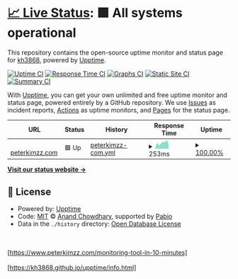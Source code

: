 # [📈 Live Status](https://upptime.peterkimzz.com): <!--live status--> **🟩 All systems operational**

This repository contains the open-source uptime monitor and status page for [kh3868](https://upptime.peterkimzz.com), powered by [Upptime](https://github.com/upptime/upptime).

[![Uptime CI](https://github.com/kh3868/upptime/workflows/Uptime%20CI/badge.svg)](https://github.com/kh3868/upptime/actions?query=workflow%3A%22Uptime+CI%22)
[![Response Time CI](https://github.com/kh3868/upptime/workflows/Response%20Time%20CI/badge.svg)](https://github.com/kh3868/upptime/actions?query=workflow%3A%22Response+Time+CI%22)
[![Graphs CI](https://github.com/kh3868/upptime/workflows/Graphs%20CI/badge.svg)](https://github.com/kh3868/upptime/actions?query=workflow%3A%22Graphs+CI%22)
[![Static Site CI](https://github.com/kh3868/upptime/workflows/Static%20Site%20CI/badge.svg)](https://github.com/kh3868/upptime/actions?query=workflow%3A%22Static+Site+CI%22)
[![Summary CI](https://github.com/kh3868/upptime/workflows/Summary%20CI/badge.svg)](https://github.com/kh3868/upptime/actions?query=workflow%3A%22Summary+CI%22)

With [Upptime](https://upptime.js.org), you can get your own unlimited and free uptime monitor and status page, powered entirely by a GitHub repository. We use [Issues](https://github.com/kh3868/upptime/issues) as incident reports, [Actions](https://github.com/kh3868/upptime/actions) as uptime monitors, and [Pages](https://upptime.peterkimzz.com) for the status page.

<!--start: status pages-->
<!-- This summary is generated by Upptime (https://github.com/upptime/upptime) -->
<!-- Do not edit this manually, your changes will be overwritten -->
<!-- prettier-ignore -->
| URL | Status | History | Response Time | Uptime |
| --- | ------ | ------- | ------------- | ------ |
| <img alt="" src="https://icons.duckduckgo.com/ip3/peterkimzz.com.ico" height="13"> [peterkimzz.com](http://peterkimzz.com) | 🟩 Up | [peterkimzz-com.yml](https://github.com/kh3868/upptime/commits/HEAD/history/peterkimzz-com.yml) | <details><summary><img alt="Response time graph" src="./graphs/peterkimzz-com/response-time-week.png" height="20"> 253ms</summary><br><a href="https://kh3868.github.io/upptime/history/peterkimzz-com"><img alt="Response time 277" src="https://img.shields.io/endpoint?url=https%3A%2F%2Fraw.githubusercontent.com%2Fkh3868%2Fupptime%2FHEAD%2Fapi%2Fpeterkimzz-com%2Fresponse-time.json"></a><br><a href="https://kh3868.github.io/upptime/history/peterkimzz-com"><img alt="24-hour response time 191" src="https://img.shields.io/endpoint?url=https%3A%2F%2Fraw.githubusercontent.com%2Fkh3868%2Fupptime%2FHEAD%2Fapi%2Fpeterkimzz-com%2Fresponse-time-day.json"></a><br><a href="https://kh3868.github.io/upptime/history/peterkimzz-com"><img alt="7-day response time 253" src="https://img.shields.io/endpoint?url=https%3A%2F%2Fraw.githubusercontent.com%2Fkh3868%2Fupptime%2FHEAD%2Fapi%2Fpeterkimzz-com%2Fresponse-time-week.json"></a><br><a href="https://kh3868.github.io/upptime/history/peterkimzz-com"><img alt="30-day response time 277" src="https://img.shields.io/endpoint?url=https%3A%2F%2Fraw.githubusercontent.com%2Fkh3868%2Fupptime%2FHEAD%2Fapi%2Fpeterkimzz-com%2Fresponse-time-month.json"></a><br><a href="https://kh3868.github.io/upptime/history/peterkimzz-com"><img alt="1-year response time 277" src="https://img.shields.io/endpoint?url=https%3A%2F%2Fraw.githubusercontent.com%2Fkh3868%2Fupptime%2FHEAD%2Fapi%2Fpeterkimzz-com%2Fresponse-time-year.json"></a></details> | <details><summary><a href="https://kh3868.github.io/upptime/history/peterkimzz-com">100.00%</a></summary><a href="https://kh3868.github.io/upptime/history/peterkimzz-com"><img alt="All-time uptime 100.00%" src="https://img.shields.io/endpoint?url=https%3A%2F%2Fraw.githubusercontent.com%2Fkh3868%2Fupptime%2FHEAD%2Fapi%2Fpeterkimzz-com%2Fuptime.json"></a><br><a href="https://kh3868.github.io/upptime/history/peterkimzz-com"><img alt="24-hour uptime 100.00%" src="https://img.shields.io/endpoint?url=https%3A%2F%2Fraw.githubusercontent.com%2Fkh3868%2Fupptime%2FHEAD%2Fapi%2Fpeterkimzz-com%2Fuptime-day.json"></a><br><a href="https://kh3868.github.io/upptime/history/peterkimzz-com"><img alt="7-day uptime 100.00%" src="https://img.shields.io/endpoint?url=https%3A%2F%2Fraw.githubusercontent.com%2Fkh3868%2Fupptime%2FHEAD%2Fapi%2Fpeterkimzz-com%2Fuptime-week.json"></a><br><a href="https://kh3868.github.io/upptime/history/peterkimzz-com"><img alt="30-day uptime 100.00%" src="https://img.shields.io/endpoint?url=https%3A%2F%2Fraw.githubusercontent.com%2Fkh3868%2Fupptime%2FHEAD%2Fapi%2Fpeterkimzz-com%2Fuptime-month.json"></a><br><a href="https://kh3868.github.io/upptime/history/peterkimzz-com"><img alt="1-year uptime 100.00%" src="https://img.shields.io/endpoint?url=https%3A%2F%2Fraw.githubusercontent.com%2Fkh3868%2Fupptime%2FHEAD%2Fapi%2Fpeterkimzz-com%2Fuptime-year.json"></a></details>

<!--end: status pages-->

[**Visit our status website →**](https://upptime.peterkimzz.com)

## 📄 License

- Powered by: [Upptime](https://github.com/upptime/upptime)
- Code: [MIT](./LICENSE) © [Anand Chowdhary](https://anandchowdhary.com), supported by [Pabio](https://pabio.com)
- Data in the `./history` directory: [Open Database License](https://opendatacommons.org/licenses/odbl/1-0/)

<br><br>
<a href="https://www.peterkimzz.com/monitoring-tool-in-10-minutes" target="_blank">[https://www.peterkimzz.com/monitoring-tool-in-10-minutes]</a>
<br><br>
<a href="https://kh3868.github.io/upptime/info.html" target="_blank">[https://kh3868.github.io/upptime/info.html]</a>
